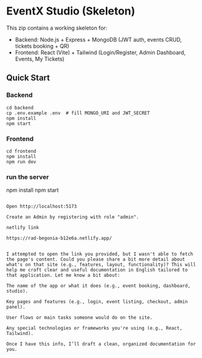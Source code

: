 # EventX Studio (Skeleton)

This zip contains a working skeleton for:
- Backend: Node.js + Express + MongoDB (JWT auth, events CRUD, tickets booking + QR)
- Frontend: React (Vite) + Tailwind (Login/Register, Admin Dashboard, Events, My Tickets)

## Quick Start

### Backend
```
cd backend
cp .env.example .env  # fill MONGO_URI and JWT_SECRET
npm install
npm start
```

### Frontend
```
cd frontend
npm install
npm run dev
```
### run the server

npm install
npm start


```

Open http://localhost:5173

Create an Admin by registering with role "admin".

netlify link

https://rad-begonia-b12e6a.netlify.app/


I attempted to open the link you provided, but I wasn't able to fetch the page's content. Could you please share a bit more detail about what's on that site (e.g., features, layout, functionality)? This will help me craft clear and useful documentation in English tailored to that application. Let me know a bit about:

The name of the app or what it does (e.g., event booking, dashboard, studio).

Key pages and features (e.g., login, event listing, checkout, admin panel).

User flows or main tasks someone would do on the site.

Any special technologies or frameworks you're using (e.g., React, Tailwind).

Once I have this info, I’ll draft a clean, organized documentation for you.
